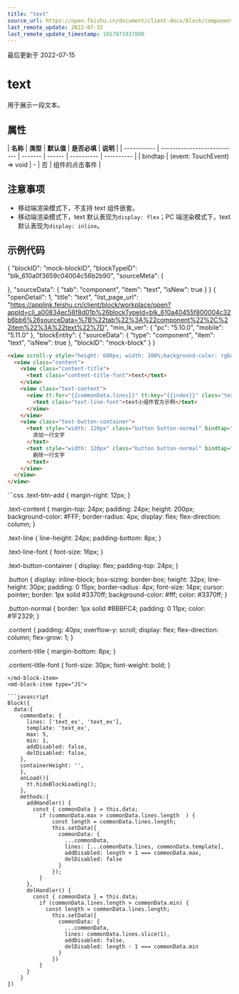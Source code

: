 ```yaml
---
title: "text"
source_url: https://open.feishu.cn/document/client-docs/block/component/basic-content/text
last_remote_update: 2022-07-15
last_remote_update_timestamp: 1657871937000
---
```

最后更新于 2022-07-15

# text
用于展示一段文本。

## 属性

| **名称**      | **类型**                      | **默认值** | **是否必填** | **说明**     |
| ----------- | --------------------------- | ------- | ------ | ---------- | ---------- |
| bindtap       | (event: TouchEvent) => void                      | -      | 否      | 组件的点击事件    |

## 注意事项
- 移动端渲染模式下，不支持 text 组件嵌套。
- 移动端渲染模式下，text 默认表现为`display: flex`；PC 端渲染模式下，text 默认表现为`display: inline`。
## 示例代码
<md-block>
<md-block-entity>
{
    "blockID": "mock-blockID", 
        "blockTypeID": "blk_610a0f3659c04004c56b2b90", 
    "sourceMeta": {

}, 
    "sourceData": {
            "tab": "component",
            "item": "text",
            "isNew": true
    }
}
</md-block-entity>
   <md-block-appLink>
{
    "openDetail": 1, 
    "title": "text", 
    "list_page_url": "https://applink.feishu.cn/client/block/workplace/open?appId=cli_a00834ec56f8d01b%26blockTypeId=blk_610a40455f800004c32b6bb6%26sourceData=%7B%22tab%22%3A%22component%22%2C%22item%22%3A%22text%22%7D", 
    "min_lk_ver": {
        "pc": "5.10.0", 
        "mobile": "5.11.0"
    },
    "blockEntity": {
        "sourceData": {
            "type": "component",
            "item": "text",
            "isNew": true
        },
  		"blockID": "mock-block"
    }
}
</md-block-appLink>
<md-block-item type="TTML">
```html
<view scroll-y style="height: 600px; width: 100%;background-color: rgba(31, 35, 41, 0.05);">
  <view class="content">
    <view class="content-title">
      <text class="content-title-font">text</text>
    </view>
    <view class="text-content">
      <view tt:for="{{commonData.lines}}" tt:key="{{index}}" class="text-line">
        <text class="text-line-font">text小组件官方示例</text>
      </view>
    </view>
    <view class="text-button-container">
      <text style="width: 120px" class="button button-normal" bindtap="addHandler">
        添加一行文字
      </text>
      <text style="width: 120px" class="button button-normal" bindtap="delHandler">
        删除一行文字
      </text>
    </view>
  </view>
</view>
```
</md-block-item>
<md-block-item type="TTSS">
```css
.text-btn-add {
  margin-right: 12px;
}

.text-content {
  margin-top: 24px;
  padding: 24px;
  height: 200px;
  background-color: #FFF;
  border-radius: 4px;
  display: flex;
  flex-direction: column;
}

.text-line {
  line-height: 24px;
  padding-bottom: 8px;
}

.text-line-font {
  font-size: 16px;
}

.text-button-container {
  display: flex;
  padding-top: 24px;
}

.button {
  display: inline-block;
  box-sizing: border-box;
  height: 32px;
  line-height: 30px;
  padding: 0 15px;
  border-radius: 4px;
  font-size: 14px;
  cursor: pointer;
  border: 1px solid #3370ff;
  background-color: #fff;
  color: #3370ff;
}

.button-normal {
  border: 1px solid #BBBFC4;
  padding: 0 11px;
  color: #1F2329;
}

.content {
  padding: 40px;
  overflow-y: scroll;
  display: flex;
  flex-direction: column;
  flex-grow: 1;
}

.content-title {
  margin-bottom: 8px;
}

.content-title-font {
  font-size: 30px;
  font-weight: bold;
}
```
</md-block-item>
<md-block-item type="JS">

```javascript
Block({
  data:{
    commonData: {
      lines: ['text_ex', 'text_ex'],
      template: 'text_ex',
      max: 5,
      min: 1,
      addDisabled: false,
      delDisabled: false,
    },
    containerHeight: '',
    },
    onLoad(){
      tt.hideBlockLoading();
    },
    methods:{
      addHandler() {
        const { commonData } = this.data;
          if (commonData.max > commonData.lines.length  ) {
              const length = commonData.lines.length;
              this.setData({
                commonData: {
                  ...commonData,
                  lines: [...commonData.lines, commonData.template],
                  addDisabled: length + 1 === commonData.max,
                  delDisabled: false
                }
              });
          }
      },
      delHandler() {  
        const { commonData } = this.data;
          if (commonData.lines.length > commonData.min) {
            const length = commonData.lines.length;
              this.setData({
                commonData: {
                  ...commonData,
                  lines: commonData.lines.slice(1),
                  addDisabled: false,
                  delDisabled: length - 1 === commonData.min
                }
              })
          }
      }
    }
})
```
</md-block-item>
</md-block>
